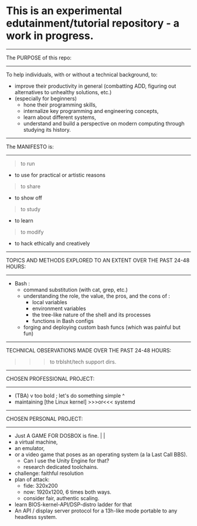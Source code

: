 # This is an experimental edutainment/tutorial repository - a work in progress. 

__________________________________________________________________________
The PURPOSE of this repo:
__________________________________________________________________________

To help individuals, with or without a technical background, to: 
- improve their productivity in general (combatting ADD, figuring out
  alternatives to unhealthy solutions, etc.) 
- (especially for beginners)
  - hone their programming skills,
  - internalize key programming and engineering concepts,
  - learn about different systems,
  - understand and build a perspective on modern computing through studying
    its history.
    
__________________________________________________________________________
The MANIFESTO is:
__________________________________________________________________________

> to run
  - to use for practical or artistic reasons
> to share
  - to show off
> to study
  - to learn
> to modify
  - to hack ethically and creatively
  
__________________________________________________________________________
TOPICS AND METHODS EXPLORED TO AN EXTENT OVER THE PAST 24-48 HOURS:
__________________________________________________________________________

- Bash :
  - command substitution (with cat, grep, etc.)
  - understanding the role, the value, the pros, and the cons of :
    - local variables
    - environment variables
    - the tree-like nature of the shell and its processes
    - functions in Bash configs
  - forging and deploying custom bash funcs (which was painful but fun) 
  
__________________________________________________________________________
TECHNICAL OBSERVATIONS MADE OVER THE PAST 24-48 HOURS:
 >>>	to trblsht/tech support dirs. 
__________________________________________________________________________
CHOSEN PROFESSIONAL PROJECT:
__________________________________________________________________________

- (TBA)
v too bold ; let's do something simple ^ 
- maintaining [the Linux kernel] >>>or<<< systemd

__________________________________________________________________________
CHOSEN PERSONAL PROJECT:
__________________________________________________________________________

- Just A GAME FOR DOSBOX is fine.
|
|
- a virtual machine,
- an emulator,
- or a video game that poses as an operating system (a la Last Call BBS).
  - Can I use the Unity Engine for that?
  - research dedicated toolchains. 
- challenge: faithful resolution
- plan of attack:
  - fide: 320x200
  - now: 1920x1200, 6 times both ways.
  - consider fair, authentic scaling. 
- learn BIOS-kernel-API/DSP-distro ladder for that 
- An API / display server protocol for a 13h-like mode portable to any headless system.

